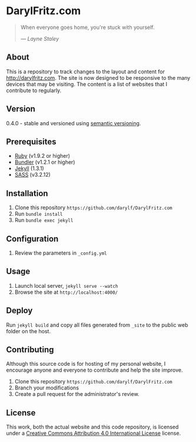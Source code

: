 DarylFritz.com
==============
> When everyone goes home, you're stuck with yourself. 
>
> &mdash; <cite>Layne Staley</cite>


About
-----
This is a repository to track changes to the layout and content for <http://darylfritz.com>. 
The site is now designed to be responsive to the many devices that may be visiting. 
The content is a list of websites that I contribute to regularly.


Version
-------
0.4.0 - stable and versioned using [semantic versioning](http://semver.org/).

Prerequisites
-------------
* [Ruby](http://www.ruby-lang.org/en/) (v1.9.2 or higher)
* [Bundler](http://gembundler.com) (v1.2.1 or higher)
* [Jekyll](http://jekyllrb.com) (1.3.1)
* [SASS](http://sass-lang.com) (v3.2.12)

Installation
------------
1. Clone this repository `https://github.com/darylf/DarylFritz.com`
2. Run `bundle install`
3. Run `bundle exec jekyll`


Configuration
-------------
1. Review the parameters in `_config.yml`


Usage
-----
1. Launch local server, `jekyll serve --watch`
2. Browse the site at `http://localhost:4000/`


Deploy
------
Run `jekyll build` and copy all files generated from `_site` to the public web folder on the host.


Contributing
------------
Although this source code is for hosting of my personal website, I encourage anyone and everyone to contribute and help the site improve.

1. Clone this repository `https://github.com/darylf/DarylFritz.com`
2. Branch your modifications
3. Create a pull request for the administrator's review.


License
-------
This work, both the actual website and this code repository, is licensed under a [Creative Commons Attribution 4.0 International License](http://creativecommons.org/licenses/by/4.0) license.
